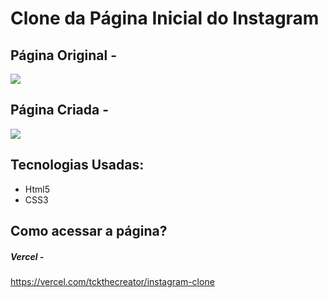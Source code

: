 # Clone da Página Inicial do Instagram
## Página Original -
![](https://i.imgur.com/bLNzBi1.png)
## Página Criada -
![](https://i.imgur.com/gKA4Il8.png)
## Tecnologias Usadas:
- Html5
- CSS3
## Como acessar a página?
##### Vercel -
https://vercel.com/tckthecreator/instagram-clone
